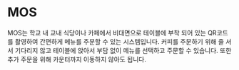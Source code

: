 # MOS
MOS는 학교 내 교내 식당이나 카페에서 비대면으로 테이블에 부착 되어 있는 QR코드를 촬영하여 간편하게 메뉴를 주문할 수 있는 시스템입니다.
커피를 주문하기 위해 줄 서서 기다리지 않고 테이블에 앉아서 부담 없이 메뉴를 선택하고 주문할 수 있습니다. 또한 추가 주문을 위해 카운터까지 이동하지 않아도 됩니다.
